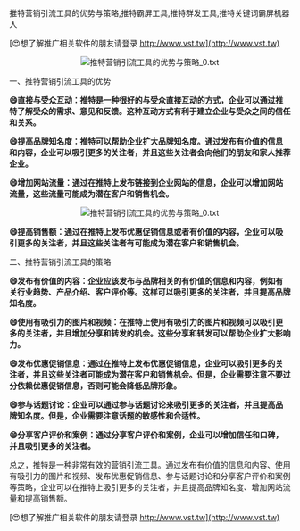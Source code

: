 推特营销引流工具的优势与策略,推特霸屏工具,推特群发工具,推特关键词霸屏机器人

[😍想了解推广相关软件的朋友请登录 http://www.vst.tw](http://www.vst.tw)

 <center><img src="https://vst.tw/MP4/tuiguang/png/2.png" alt="推特营销引流工具的优势与策略_0.txt"></center>

一、推特营销引流工具的优势

**😄直接与受众互动：推特是一种很好的与受众直接互动的方式，企业可以通过推特了解受众的需求、意见和反馈。这种互动方式有利于建立企业与受众之间的信任和关系。**

**😄提高品牌知名度：推特可以帮助企业扩大品牌知名度。通过发布有价值的信息和内容，企业可以吸引更多的关注者，并且这些关注者会向他们的朋友和家人推荐企业。**

**😄增加网站流量：通过在推特上发布链接到企业网站的信息，企业可以增加网站流量，这些流量可能成为潜在客户和销售机会。**

 <center><img src="https://vst.tw/MP4/tuiguang/png/7.png" alt="推特营销引流工具的优势与策略_0.txt"></center>

**😄提高销售额：通过在推特上发布优惠促销信息或者有价值的内容，企业可以吸引更多的关注者，并且这些关注者有可能成为潜在客户和销售机会。**

二、推特营销引流工具的策略

**😄发布有价值的内容：企业应该发布与品牌相关的有价值的信息和内容，例如有关行业趋势、产品介绍、客户评价等。这样可以吸引更多的关注者，并且提高品牌知名度。**

**😄使用有吸引力的图片和视频：在推特上使用有吸引力的图片和视频可以吸引更多的关注者，并且增加分享和转发的机会。这些分享和转发可以帮助企业扩大影响力。**

**😄发布优惠促销信息：通过在推特上发布优惠促销信息，企业可以吸引更多的关注者，并且这些关注者可能成为潜在客户和销售机会。但是，企业需要注意不要过分依赖优惠促销信息，否则可能会降低品牌形象。**

**😄参与话题讨论：企业可以通过参与话题讨论来吸引更多的关注者，并且提高品牌知名度。但是，企业需要注意话题的敏感性和合适性。**

**😄分享客户评价和案例：通过分享客户评价和案例，企业可以增加信任和口碑，并且吸引更多的关注者。**

总之，推特是一种非常有效的营销引流工具。通过发布有价值的信息和内容、使用有吸引力的图片和视频、发布优惠促销信息、参与话题讨论和分享客户评价和案例等策略，企业可以在推特上吸引更多的关注者，并且提高品牌知名度、增加网站流量和提高销售额。

[😍想了解推广相关软件的朋友请登录 http://www.vst.tw](http://www.vst.tw)



